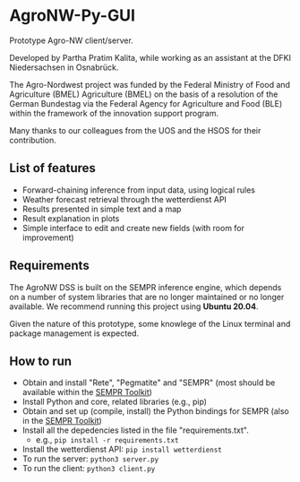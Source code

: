 # AgroNW-Py-GUI

Prototype Agro-NW client/server.

Developed by Partha Pratim Kalita, while working as an assistant at the DFKI Niedersachsen in Osnabrück.

The Agro-Nordwest project was funded by the Federal Ministry of Food and Agriculture (BMEL) Agriculture (BMEL) on the basis of a resolution of the German Bundestag via the Federal Agency for Agriculture and Food (BLE) within the framework of the innovation support program.

Many thanks to our colleagues from the UOS and the HSOS for their contribution.

## List of features
- Forward-chaining inference from input data, using logical rules
- Weather forecast retrieval through the wetterdienst API
- Results presented in simple text and a map
- Result explanation in plots
- Simple interface to edit and create new fields (with room for improvement)

## Requirements
The AgroNW DSS is built on the SEMPR inference engine, which depends on a number of system libraries that are no longer maintained or no longer available. We recommend running this project using **Ubuntu 20.04**.

Given the nature of this prototype, some knowlege of the Linux terminal and package management is expected.

## How to run
- Obtain and install "Rete", "Pegmatite" and "SEMPR" (most should be available within the [SEMPR Toolkit](https://github.com/sempr-tk))
- Install Python and core, related libraries (e.g., pip)
- Obtain and set up (compile, install) the Python bindings for SEMPR (also in the [SEMPR Toolkit](https://github.com/sempr-tk))
- Install all the depedencies listed in the file "requirements.txt".
    - e.g., `pip install -r requirements.txt`
- Install the wetterdienst API: `pip install wetterdienst`
- To run the server: `python3 server.py`
- To run the client: `python3 client.py`
